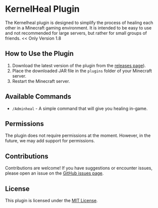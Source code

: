 # KernelHeal Plugin

The Kernelheal plugin is designed to simplify the process of healing each other in a Minecraft gaming environment. It is intended to be easy to use and not recommended for large servers, but rather for small groups of friends. << Only Version 1.8

## How to Use the Plugin

1. Download the latest version of the plugin from the [releases page](https://github.com/KernelSy1212/KernelHeal/releases/tag/plugin)).
2. Place the downloaded JAR file in the `plugins` folder of your Minecraft server.
3. Restart the Minecraft server.

## Available Commands

- `/Adminheal` - A simple command that will give you healing in-game.

## Permissions

The plugin does not require permissions at the moment. However, in the future, we may add support for permissions.

## Contributions

Contributions are welcome! If you have suggestions or encounter issues, please open an issue on the [GitHub issues page]((https://github.com/KernelSy1212/KernelHeal/issues)).

## License

This plugin is licensed under the [MIT License](https://github.com/KernelSy1212/KernelHeal/tree/main?tab=MIT-1-ov-file).
